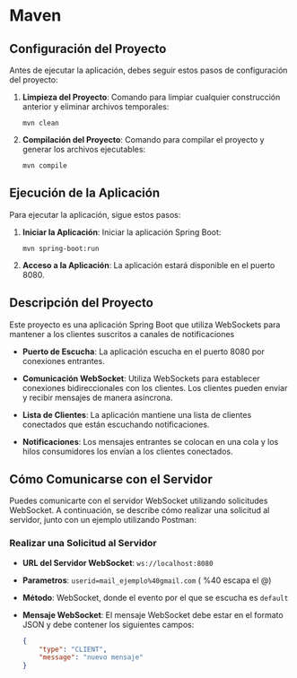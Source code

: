# Maven

## Configuración del Proyecto

Antes de ejecutar la aplicación, debes seguir estos pasos de configuración del proyecto:

1. **Limpieza del Proyecto**: Comando para limpiar cualquier construcción anterior y eliminar archivos temporales:

    ```
    mvn clean
    ```

2. **Compilación del Proyecto**: Comando para compilar el proyecto y generar los archivos ejecutables:

    ```
    mvn compile
    ```

## Ejecución de la Aplicación

Para ejecutar la aplicación, sigue estos pasos:

1. **Iniciar la Aplicación**: Iniciar la aplicación Spring Boot:

    ```
    mvn spring-boot:run
    ```

2. **Acceso a la Aplicación**: La aplicación estará disponible en el puerto 8080.

## Descripción del Proyecto

Este proyecto es una aplicación Spring Boot que utiliza WebSockets para mantener a los clientes suscritos a canales de notificaciones

- **Puerto de Escucha**: La aplicación escucha en el puerto 8080 por conexiones entrantes.

- **Comunicación WebSocket**: Utiliza WebSockets para establecer conexiones bidireccionales con los clientes. Los clientes pueden enviar y recibir mensajes de manera asíncrona.

- **Lista de Clientes**: La aplicación mantiene una lista de clientes conectados que están escuchando notificaciones.

- **Notificaciones**: Los mensajes entrantes se colocan en una cola y los hilos consumidores los envían a los clientes conectados.


## Cómo Comunicarse con el Servidor

Puedes comunicarte con el servidor WebSocket utilizando solicitudes WebSocket. A continuación, se describe cómo realizar una solicitud al servidor, junto con un ejemplo utilizando Postman:

### Realizar una Solicitud al Servidor

- **URL del Servidor WebSocket**: `ws://localhost:8080`

- **Parametros**: `userid=mail_ejemplo%40gmail.com` ( %40 escapa el @)

- **Método**: WebSocket, donde el evento por el que se escucha es `default` 

- **Mensaje WebSocket**: El mensaje WebSocket debe estar en el formato JSON y debe contener los siguientes campos:

  ```json
  {
      "type": "CLIENT",
      "message": "nuevo mensaje"
  }